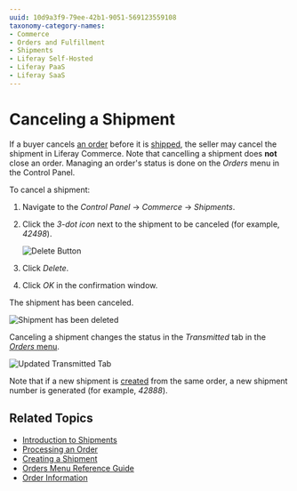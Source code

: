 ```yaml
---
uuid: 10d9a3f9-79ee-42b1-9051-569123559108
taxonomy-category-names:
- Commerce
- Orders and Fulfillment
- Shipments
- Liferay Self-Hosted
- Liferay PaaS
- Liferay SaaS
---
```

# Canceling a Shipment

If a buyer cancels [an order](../orders/processing-an-order.md) before it is [shipped](./introduction-to-shipments.md), the seller may cancel the shipment in Liferay Commerce. Note that cancelling a shipment does **not** close an order. Managing an order's status is done on the _Orders_ menu in the Control Panel.

To cancel a shipment:

1. Navigate to the _Control Panel_ → _Commerce_ → _Shipments_.
2. Click the _3-dot icon_ next to the shipment to be canceled (for example, _42498_).

    ![Delete Button](./cancelling-a-shipment/images/01.png)

3. Click _Delete_.
4. Click _OK_ in the confirmation window.

The shipment has been canceled.

![Shipment has been deleted](./cancelling-a-shipment/images/02.png)

Canceling a shipment changes the status in the _Transmitted_ tab in the [_Orders_ menu](../orders/orders-menu-reference-guide.md).

![Updated Transmitted Tab](./cancelling-a-shipment/images/03.png)

Note that if a new shipment is [created](./creating-a-shipment.md) from the same order, a new shipment number is generated (for example, _42888_).

## Related Topics

* [Introduction to Shipments](./introduction-to-shipments.md)
* [Processing an Order](../orders/processing-an-order.md)
* [Creating a Shipment](./creating-a-shipment.md)
* [Orders Menu Reference Guide](../orders/orders-menu-reference-guide.md)
* [Order Information](../orders/order-information.md)
